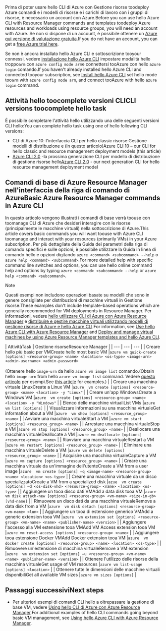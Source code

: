 <span data-ttu-id="214a1-101">Prima di poter usare hello CLI di Azure con Gestione risorse toodeploy Azure comandi e i modelli di risorse e i carichi di lavoro con i gruppi di risorse, è necessario un account con Azure.</span><span class="sxs-lookup"><span data-stu-id="214a1-101">Before you can use hello Azure CLI with Resource Manager commands and templates toodeploy Azure resources and workloads using resource groups, you will need an account with Azure.</span></span> <span data-ttu-id="214a1-102">Se non si dispone di un account, è possibile ottenere un [Azure qui versione di valutazione gratuita](https://azure.microsoft.com/pricing/free-trial/).</span><span class="sxs-lookup"><span data-stu-id="214a1-102">If you do not have an account, you can get a [free Azure trial here](https://azure.microsoft.com/pricing/free-trial/).</span></span>

<span data-ttu-id="214a1-103">Se non è ancora installato hello Azure CLI e sottoscrizione tooyour connessi, vedere [installazione hello Azure CLI](../articles/cli-install-nodejs.md) impostare modalità hello troppo`arm` con `azure config mode arm`e connettersi tooAzure con hello `azure login` comando.</span><span class="sxs-lookup"><span data-stu-id="214a1-103">If you haven't already installed hello Azure CLI and connected tooyour subscription, see [Install hello Azure CLI](../articles/cli-install-nodejs.md) set hello mode too`arm` with `azure config mode arm`, and connect tooAzure with hello `azure login` command.</span></span>

## <a name="cli-versions-toocomplete-hello-task"></a><span data-ttu-id="214a1-104">Attività hello toocomplete versioni CLI</span><span class="sxs-lookup"><span data-stu-id="214a1-104">CLI versions toocomplete hello task</span></span>
<span data-ttu-id="214a1-105">È possibile completare l'attività hello utilizzando una delle seguenti versioni CLI hello:</span><span class="sxs-lookup"><span data-stu-id="214a1-105">You can complete hello task using one of hello following CLI versions:</span></span>

- <span data-ttu-id="214a1-106">CLI di Azure 10: l'interfaccia CLI per hello classic risorse Gestione modelli di distribuzione e (in questo articolo)</span><span class="sxs-lookup"><span data-stu-id="214a1-106">Azure CLI 10 – our CLI for hello classic and resource management deployment models (this article)</span></span>
- <span data-ttu-id="214a1-107">[Azure CLI 2.0](../articles/virtual-machines/linux/cli-manage.md) -la prossima generazione CLI per modello di distribuzione di gestione risorse hello</span><span class="sxs-lookup"><span data-stu-id="214a1-107">[Azure CLI 2.0](../articles/virtual-machines/linux/cli-manage.md) - our next generation CLI for hello resource management deployment model</span></span>

## <a name="basic-azure-resource-manager-commands-in-azure-cli"></a><span data-ttu-id="214a1-108">Comandi di base di Azure Resource Manager nell'interfaccia della riga di comando di Azure</span><span class="sxs-lookup"><span data-stu-id="214a1-108">Basic Azure Resource Manager commands in Azure CLI</span></span>
<span data-ttu-id="214a1-109">In questo articolo vengono illustrati i comandi di base verrà toouse con toomanage CLI di Azure che desideri interagire con le risorse (principalmente le macchine virtuali) nella sottoscrizione di Azure.</span><span class="sxs-lookup"><span data-stu-id="214a1-109">This article covers basic commands you will want toouse with Azure CLI toomanage and interact with your resources (primarily VMs) in your Azure subscription.</span></span>  <span data-ttu-id="214a1-110">Per più dettagliate della Guida dei parametri della riga di comando specifici e sulle opzioni, è possibile utilizzare la Guida in linea di comando hello e opzioni digitando `azure <command> <subcommand> --help` o `azure help <command> <subcommand>`.</span><span class="sxs-lookup"><span data-stu-id="214a1-110">For more detailed help with specific command line switches and options, you can use hello online command help and options by typing `azure <command> <subcommand> --help` or `azure help <command> <subcommand>`.</span></span>

> [!NOTE]
> <span data-ttu-id="214a1-111">Questi esempi non includono operazioni basate su modelli che sono in genere consigliate per distribuzioni di macchine virtuali in Gestione risorse.</span><span class="sxs-lookup"><span data-stu-id="214a1-111">These examples don't include template-based operations which are generally recommended for VM deployments in Resource Manager.</span></span> <span data-ttu-id="214a1-112">Per informazioni, vedere [hello utilizzare CLI di Azure con Azure Resource Manager](../articles/xplat-cli-azure-resource-manager.md) e [distribuire e gestire macchine virtuali utilizzando modelli di gestione risorse di Azure e hello Azure CLI](../articles/virtual-machines/linux/create-ssh-secured-vm-from-template.md?toc=%2fazure%2fvirtual-machines%2flinux%2ftoc.json).</span><span class="sxs-lookup"><span data-stu-id="214a1-112">For information, see [Use hello Azure CLI with Azure Resource Manager](../articles/xplat-cli-azure-resource-manager.md) and [Deploy and manage virtual machines by using Azure Resource Manager templates and hello Azure CLI](../articles/virtual-machines/linux/create-ssh-secured-vm-from-template.md?toc=%2fazure%2fvirtual-machines%2flinux%2ftoc.json).</span></span>
> 
> 

| <span data-ttu-id="214a1-113">Attività</span><span class="sxs-lookup"><span data-stu-id="214a1-113">Task</span></span> | <span data-ttu-id="214a1-114">Gestione risorse</span><span class="sxs-lookup"><span data-stu-id="214a1-114">Resource Manager</span></span> |
| --- | --- | --- |
| <span data-ttu-id="214a1-115">Creare hello più basic per VM</span><span class="sxs-lookup"><span data-stu-id="214a1-115">Create hello most basic VM</span></span> |`azure vm quick-create [options] <resource-group> <name> <location> <os-type> <image-urn> <admin-username> <admin-password>`<br/><br/><span data-ttu-id="214a1-116">(Ottenere hello `image-urn` da hello `azure vm image list` comando.</span><span class="sxs-lookup"><span data-stu-id="214a1-116">(Obtain hello `image-urn` from hello `azure vm image list` command.</span></span> <span data-ttu-id="214a1-117">Vedere [questo articolo](../articles/virtual-machines/linux/cli-ps-findimage.md?toc=%2fazure%2fvirtual-machines%2flinux%2ftoc.json) per esempi.</span><span class="sxs-lookup"><span data-stu-id="214a1-117">See [this article](../articles/virtual-machines/linux/cli-ps-findimage.md?toc=%2fazure%2fvirtual-machines%2flinux%2ftoc.json) for examples.)</span></span> |
| <span data-ttu-id="214a1-118">Creare una macchina virtuale Linux</span><span class="sxs-lookup"><span data-stu-id="214a1-118">Create a Linux VM</span></span> |`azure  vm create [options] <resource-group> <name> <location> -y "Linux"` |
| <span data-ttu-id="214a1-119">Creare un'app Windows</span><span class="sxs-lookup"><span data-stu-id="214a1-119">Create a Windows VM</span></span> |`azure  vm create [options] <resource-group> <name> <location> -y "Windows"` |
| <span data-ttu-id="214a1-120">Elenco delle macchine virtuali</span><span class="sxs-lookup"><span data-stu-id="214a1-120">List VMs</span></span> |`azure  vm list [options]` |
| <span data-ttu-id="214a1-121">Visualizzare informazioni su una macchina virtuale</span><span class="sxs-lookup"><span data-stu-id="214a1-121">Get information about a VM</span></span> |`azure  vm show [options] <resource_group> <name>` |
| <span data-ttu-id="214a1-122">Avviare una macchina virtuale</span><span class="sxs-lookup"><span data-stu-id="214a1-122">Start a VM</span></span> |`azure vm start [options] <resource_group> <name>` |
| <span data-ttu-id="214a1-123">Arrestare una macchina virtuale</span><span class="sxs-lookup"><span data-stu-id="214a1-123">Stop a VM</span></span> |`azure vm stop [options] <resource_group> <name>` |
| <span data-ttu-id="214a1-124">Deallocare una macchina virtuale</span><span class="sxs-lookup"><span data-stu-id="214a1-124">Deallocate a VM</span></span> |`azure vm deallocate [options] <resource-group> <name>` |
| <span data-ttu-id="214a1-125">Riavviare una macchina virtuale</span><span class="sxs-lookup"><span data-stu-id="214a1-125">Restart a VM</span></span> |`azure vm restart [options] <resource_group> <name>` |
| <span data-ttu-id="214a1-126">Eliminare una macchina virtuale</span><span class="sxs-lookup"><span data-stu-id="214a1-126">Delete a VM</span></span> |`azure vm delete [options] <resource_group> <name>` |
| <span data-ttu-id="214a1-127">Acquisire una macchina virtuale</span><span class="sxs-lookup"><span data-stu-id="214a1-127">Capture a VM</span></span> |`azure vm capture [options] <resource_group> <name>` |
| <span data-ttu-id="214a1-128">Creare una macchina virtuale da un'immagine dell'utente</span><span class="sxs-lookup"><span data-stu-id="214a1-128">Create a VM from a user image</span></span> |`azure  vm create [options] –q <image-name> <resource-group> <name> <location> <os-type>` |
| <span data-ttu-id="214a1-129">Creare una macchina virtuale da un disco specializzato</span><span class="sxs-lookup"><span data-stu-id="214a1-129">Create a VM from a specialized disk</span></span> |`azue  vm create [options] –d <os-disk-vhd> <resource-group> <name> <location> <os-type>` |
| <span data-ttu-id="214a1-130">Aggiungere un tooa disco dati VM</span><span class="sxs-lookup"><span data-stu-id="214a1-130">Add a data disk tooa VM</span></span> |`azure  vm disk attach-new [options] <resource-group> <vm-name> <size-in-gb> [vhd-name]` |
| <span data-ttu-id="214a1-131">Rimuovere un disco dati da una macchina virtuale</span><span class="sxs-lookup"><span data-stu-id="214a1-131">Remove a data disk from a VM</span></span> |`azure  vm disk detach [options] <resource-group> <vm-name> <lun>` |
| <span data-ttu-id="214a1-132">Aggiungere un tooa di estensione generico VM</span><span class="sxs-lookup"><span data-stu-id="214a1-132">Add a generic extension tooa VM</span></span> |`azure  vm extension set [options] <resource-group> <vm-name> <name> <publisher-name> <version>` |
| <span data-ttu-id="214a1-133">Aggiungere l'accesso alla VM estensione tooa VM</span><span class="sxs-lookup"><span data-stu-id="214a1-133">Add VM Access extension tooa VM</span></span> |`azure vm reset-access [options] <resource-group> <name>` |
| <span data-ttu-id="214a1-134">Aggiungere tooa estensione Docker VM</span><span class="sxs-lookup"><span data-stu-id="214a1-134">Add Docker extension tooa VM</span></span> |`azure  vm docker create [options] <resource-group> <name> <location> <os-type>` |
| <span data-ttu-id="214a1-135">Rimuovere un'estensione di macchina virtuale</span><span class="sxs-lookup"><span data-stu-id="214a1-135">Remove a VM extension</span></span> |`azure  vm extension set [options] –u <resource-group> <vm-name> <name> <publisher-name> <version>` |
| <span data-ttu-id="214a1-136">Ottenere l'utilizzo delle risorse della macchina virtuale</span><span class="sxs-lookup"><span data-stu-id="214a1-136">Get usage of VM resources</span></span> |`azure vm list-usage [options] <location>` |
| <span data-ttu-id="214a1-137">Ottenere tutte le dimensioni delle macchine virtuali disponibili</span><span class="sxs-lookup"><span data-stu-id="214a1-137">Get all available VM sizes</span></span> |`azure vm sizes [options]` |

## <a name="next-steps"></a><span data-ttu-id="214a1-138">Passaggi successivi</span><span class="sxs-lookup"><span data-stu-id="214a1-138">Next steps</span></span>
* <span data-ttu-id="214a1-139">Per ulteriori esempi di comandi CLI hello a oltrepassare la gestione di base VM, vedere [Using hello CLI di Azure con Azure Resource Manager](../articles/virtual-machines/azure-cli-arm-commands.md).</span><span class="sxs-lookup"><span data-stu-id="214a1-139">For additional examples of hello CLI commands going beyond basic VM management, see [Using hello Azure CLI with Azure Resource Manager](../articles/virtual-machines/azure-cli-arm-commands.md).</span></span>
